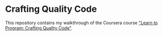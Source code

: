 # Crafting Quality Code

This repository contains my walkthrough of the Coursera course ["Learn to Program: Crafting Quality Code"](https://www.coursera.org/learn/program-code).